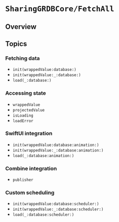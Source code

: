 # ``SharingGRDBCore/FetchAll``

## Overview

## Topics

### Fetching data

- ``init(wrappedValue:database:)``
- ``init(wrappedValue:_:database:)``
- ``load(_:database:)``

### Accessing state

- ``wrappedValue``
- ``projectedValue``
- ``isLoading``
- ``loadError``

### SwiftUI integration

- ``init(wrappedValue:database:animation:)``
- ``init(wrappedValue:_:database:animation:)``
- ``load(_:database:animation:)``

### Combine integration

- ``publisher``

### Custom scheduling

- ``init(wrappedValue:database:scheduler:)``
- ``init(wrappedValue:_:database:scheduler:)``
- ``load(_:database:scheduler:)``

